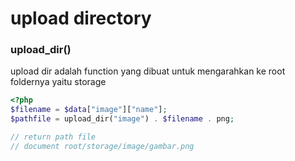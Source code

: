 # upload directory



### upload\_dir()

upload dir adalah function yang dibuat untuk mengarahkan ke root foldernya yaitu storage&#x20;

```php
<?php
$filename = $data["image"]["name"];
$pathfile = upload_dir("image") . $filename . png; 

// return path file
// document root/storage/image/gambar.png
```
